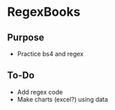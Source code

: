 # RegexBooks

## Purpose
- Practice bs4 and regex

## To-Do
- Add regex code
- Make charts (excel?) using data
